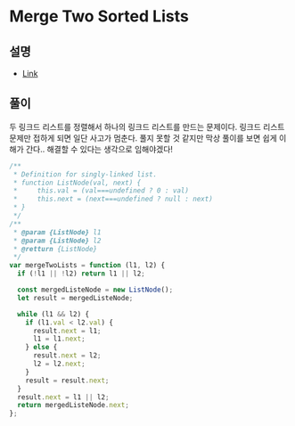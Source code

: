# Merge Two Sorted Lists

## 설명

- [Link](https://leetcode.com/problems/merge-two-sorted-lists/)

## 풀이

두 링크드 리스트를 정렬해서 하나의 링크드 리스트를 만드는 문제이다. 링크드 리스트 문제만 접하게 되면 일단 사고가 멈춘다. 풀지 못할 것 같지만 막상 풀이를 보면 쉽게 이해가 간다.. 해결할 수 있다는 생각으로 임해야겠다!

```js
/**
 * Definition for singly-linked list.
 * function ListNode(val, next) {
 *     this.val = (val===undefined ? 0 : val)
 *     this.next = (next===undefined ? null : next)
 * }
 */
/**
 * @param {ListNode} l1
 * @param {ListNode} l2
 * @retturn {ListNode}
 */
var mergeTwoLists = function (l1, l2) {
  if (!l1 || !l2) return l1 || l2;

  const mergedListeNode = new ListNode();
  let result = mergedListeNode;

  while (l1 && l2) {
    if (l1.val < l2.val) {
      result.next = l1;
      l1 = l1.next;
    } else {
      result.next = l2;
      l2 = l2.next;
    }
    result = result.next;
  }
  result.next = l1 || l2;
  return mergedListeNode.next;
};
```
